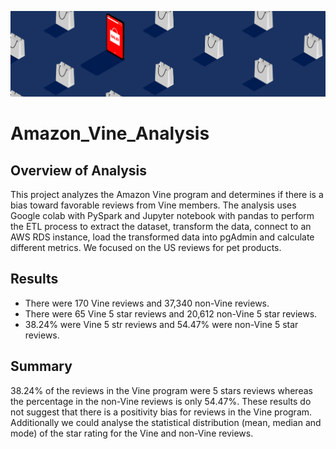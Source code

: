 ![Amazon_vine_header](BigData.png)
# Amazon_Vine_Analysis

## Overview of Analysis
This project analyzes the Amazon Vine program and determines if there is a bias toward favorable reviews from Vine members.
The analysis uses Google colab with PySpark and Jupyter notebook with pandas to perform the ETL process to extract the dataset, transform the data, connect to an AWS RDS instance, load the transformed data into pgAdmin and calculate different metrics.
We focused on the US reviews for pet products.

## Results

* There were 170 Vine reviews and 37,340 non-Vine reviews.
* There were 65 Vine 5 star reviews and 20,612 non-Vine 5 star reviews.
* 38.24% were Vine 5 str reviews and 54.47% were non-Vine 5 star reviews.

## Summary

38.24% of the reviews in the Vine program were 5 stars reviews whereas the percentage in the non-Vine reviews is only 54.47%. These results do not suggest that there is a positivity bias for reviews in the Vine program.
Additionally we could analyse the statistical distribution (mean, median and mode) of the star rating for the Vine and non-Vine reviews.
